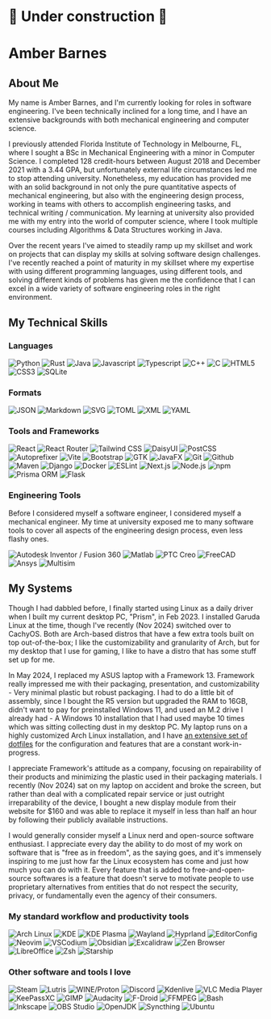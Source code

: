 # 🚧 Under construction 🚧

# Amber Barnes

## About Me

My name is Amber Barnes, and I'm currently looking for roles in software engineering. I've been technically inclined for a long time, and I have an extensive backgrounds with both mechanical engineering and computer science.

I previously attended Florida Institute of Technology in Melbourne, FL, where I sought a BSc in Mechanical Engineering with a minor in Computer Science. I completed 128 credit-hours between August 2018 and December 2021 with a 3.44 GPA, but unfortunately external life circumstances led me to stop attending university. Nonetheless, my education has provided me with an solid background in not only the pure quantitative aspects of mechanical engineering, but also with the engineering design process, working in teams with others to accomplish engineering tasks, and technical writing / communication. My learning at university also provided me with my entry into the world of computer science, where I took multiple courses including Algorithms & Data Structures working in Java.

Over the recent years I've aimed to steadily ramp up my skillset and work on projects that can display my skills at solving software design challenges. I've recently reached a point of maturity in my skillset where my expertise with using different programming languages, using different tools, and solving different kinds of problems has given me the confidence that I can excel in a wide variety of software engineering roles in the right environment.

## My Technical Skills

### Languages

![Python](https://img.shields.io/badge/Python-3776ab?style=for-the-badge&logo=python&logoColor=white)
![Rust](https://img.shields.io/badge/Rust-d64b19?style=for-the-badge&logo=rust&logoColor=white)
![Java](https://img.shields.io/badge/Java-BB0000?style=for-the-badge)
![Javascript](https://img.shields.io/badge/Javascript-333333?style=for-the-badge&logo=javascript)
![Typescript](https://img.shields.io/badge/Typescript-3178c6?style=for-the-badge&logo=typescript&logoColor=white)
![C++](https://img.shields.io/badge/C++-00599c?style=for-the-badge&logo=cplusplus&logoColor=white)
![C](https://img.shields.io/badge/C-3178c6?style=for-the-badge&logo=c&logoColor=white)
![HTML5](https://img.shields.io/badge/HTML5-333333?style=for-the-badge&logo=html5)
![CSS3](https://img.shields.io/badge/CSS3-333333?style=for-the-badge&logo=css3&logoColor=1572b6)
![SQLite](https://img.shields.io/badge/SQLite-003b57?style=for-the-badge&logo=sqlite&logoColor=white)

### Formats

![JSON](https://img.shields.io/badge/JSON-333333?style=for-the-badge&logo=json&logoColor=white)
![Markdown](https://img.shields.io/badge/Markdown-222222?style=for-the-badge&logo=markdown&logoColor=white)
![SVG](https://img.shields.io/badge/SVG-333333?style=for-the-badge&logo=svg&logoColor=white)
![TOML](https://img.shields.io/badge/TOML-9c4121?style=for-the-badge&logo=toml&logoColor=white)
![XML](https://img.shields.io/badge/XML-005fad?style=for-the-badge&logo=xml&logoColor=white)
![YAML](https://img.shields.io/badge/YAML-ff1a1a?style=for-the-badge&logo=yaml&logoColor=white)

### Tools and Frameworks

![React](https://img.shields.io/badge/React-1d3072?style=for-the-badge&logo=react&logoColor=61dafb)
![React Router](https://img.shields.io/badge/React%20Router-333333?style=for-the-badge&logo=reactrouter&logoColor=ca4245)
![Tailwind CSS](https://img.shields.io/badge/Tailwind%20CSS-0d1a39?style=for-the-badge&logo=tailwindcss&logoColor=38bcf8)
![DaisyUI](https://img.shields.io/badge/DaisyUI-1C2229?style=for-the-badge&logo=daisyui&logoColor=1ad1a5)
![PostCSS](https://img.shields.io/badge/PostCSS-dd3a0a?style=for-the-badge&logo=postcss&logoColor=white)
![Autoprefixer](https://img.shields.io/badge/Autoprefixer-dd3735?style=for-the-badge&logo=autoprefixer&logoColor=white)
![Vite](https://img.shields.io/badge/Vite-646cff?style=for-the-badge&logo=vite&logoColor=fce302)
![Bootstrap](https://img.shields.io/badge/Bootstrap-7952b3?style=for-the-badge&logo=bootstrap&logoColor=white)
![GTK](https://img.shields.io/badge/GTK-333333?style=for-the-badge&logo=gtk&logoColor=7fe719)
![JavaFX](https://img.shields.io/badge/JavaFX-bb0000?style=for-the-badge)
![Git](https://img.shields.io/badge/Git-f05032?style=for-the-badge&logo=git&logoColor=white)
![Github](https://img.shields.io/badge/GitHub-181717?style=for-the-badge&logo=github&logoColor=white)
![Maven](https://img.shields.io/badge/Maven-c71a36?style=for-the-badge&logo=apachemaven&logoColor=white)
![Django](https://img.shields.io/badge/Django-092e20?style=for-the-badge&logo=django&logoColor=white)
![Docker](https://img.shields.io/badge/Docker-2496ed?style=for-the-badge&logo=docker&logoColor=white)
![ESLint](https://img.shields.io/badge/ESLint-4b32c3?style=for-the-badge&logo=eslint&logoColor=white)
![Next.js](https://img.shields.io/badge/Next.js-000000?style=for-the-badge&logo=next.js&logoColor=white)
![Node.js](https://img.shields.io/badge/Node.js-5fa04e?style=for-the-badge&logo=node.js&logoColor=white)
![npm](https://img.shields.io/badge/npm-cb3837?style=for-the-badge&logo=npm&logoColor=white)
![Prisma ORM](https://img.shields.io/badge/Prisma%20ORM-2d3748?style=for-the-badge&logo=prisma&logoColor=white)
![Flask](https://img.shields.io/badge/Flask-3390a2?style=for-the-badge&logo=flask&logoColor=white)

### Engineering Tools

Before I considered myself a software engineer, I considered myself a mechanical engineer. My time at university exposed me to many software tools to cover all aspects of the engineering design process, even less flashy ones.

![Autodesk Inventor / Fusion 360](https://img.shields.io/badge/Inventor%20\/%20Fusion360-000000?style=for-the-badge&logo=autodesk&logoColor=white)
![Matlab](https://img.shields.io/badge/MATLAB-054d7d?style=for-the-badge)
![PTC Creo](https://img.shields.io/badge/PTC%20Creo-40a91c?style=for-the-badge)
![FreeCAD](https://img.shields.io/badge/FreeCAD-729fcf?style=for-the-badge&logo=freecad&logoColor=d01818)
![Ansys](https://img.shields.io/badge/Ansys-333333?style=for-the-badge&logo=ansys&logoColor=ffb61a)
![Multisim](https://img.shields.io/badge/Multisim-57b685?style=for-the-badge&logo=multisim&logoColor=white)

## My Systems

Though I had dabbled before, I finally started using Linux as a daily driver when I built my current desktop PC, "Prism", in Feb 2023. I installed Garuda Linux at the time, though I've recently (Nov 2024) switched over to CachyOS. Both are Arch-based distros that have a few extra tools built on top out-of-the-box; I like the customizability and granularity of Arch, but for my desktop that I use for gaming, I like to have a distro that has some stuff set up for me.

In May 2024, I replaced my ASUS laptop with a Framework 13. Framework really impressed me with their packaging, presentation, and customizability - Very minimal plastic but robust packaging. I had to do a little bit of assembly, since I bought the R5 version but upgraded the RAM to 16GB, didn't want to pay for preinstalled Windows 11, and used an M.2 drive I already had - A Windows 10 installation that I had used maybe 10 times which was sitting collecting dust in my desktop PC. My laptop runs on a highly customized Arch Linux installation, and I have [an extensive set of dotfiles](https://github.com/ambertia/.dotfiles) for the configuration and features that are a constant work-in-progress.

I appreciate Framework's attitude as a company, focusing on repairability of their products and minimizing the plastic used in their packaging materials. I recently (Nov 2024) sat on my laptop on accident and broke the screen, but rather than deal with a complicated repair service or just outright irreparability of the device, I bought a new display module from their website for $160 and was able to replace it myself in less than half an hour by following their publicly available instructions.

I would generally consider myself a Linux nerd and open-source software enthusiast. I appreciate every day the ability to do most of my work on software that is "free as in freedom", as the saying goes, and it's immensely inspiring to me just how far the Linux ecosystem has come and just how much you can do with it. Every feature that is added to free-and-open-source softwares is a feature that doesn't serve to motivate people to use proprietary alternatives from entities that do not respect the security, privacy, or fundamentally even the agency of their consumers.

### My standard workflow and productivity tools

![Arch Linux](https://img.shields.io/badge/Arch%20Linux-1793d1?style=for-the-badge&logo=archlinux&logoColor=white)
![KDE](https://img.shields.io/badge/KDE-1d99f3?style=for-the-badge&logo=kde&logoColor=white)
![KDE Plasma](https://img.shields.io/badge/KDE%20Plasma-1d99f3?style=for-the-badge&logo=kdeplasma&logoColor=white)
![Wayland](https://img.shields.io/badge/Wayland-333333?style=for-the-badge&logo=wayland&logoColor=ffbc00)
![Hyprland](https://img.shields.io/badge/Hyprland-333333?style=for-the-badge&logo=hyprland&logoColor=58e1ff)
![EditorConfig](https://img.shields.io/badge/EditorConfig-fefefe?style=for-the-badge&logo=editorconfig&logoColor=black)
![Neovim](https://img.shields.io/badge/Neovim-57a143?style=for-the-badge&logo=neovim&logoColor=white)
![VSCodium](https://img.shields.io/badge/VSCodium-333333?style=for-the-badge&logo=vscodium&logoColor=2f80ed)
![Obsidian](https://img.shields.io/badge/Obsidian-7c3aed?style=for-the-badge&logo=obsidian&logoColor=white)
![Excalidraw](https://img.shields.io/badge/Excalidraw-6965db?style=for-the-badge&logo=excalidraw&logoColor=white)
![Zen Browser](https://img.shields.io/badge/Zen%20Browser-111111?style=for-the-badge&logo=firefox&logoColor=white)
![LibreOffice](https://img.shields.io/badge/LibreOffice-18a303?style=for-the-badge&logo=libreoffice&logoColor=white)
![Zsh](https://img.shields.io/badge/Zsh-333333?style=for-the-badge&logo=zsh&logoColor=f15a24)
![Starship](https://img.shields.io/badge/Starship-dd0b78?style=for-the-badge&logo=starship&logoColor=white)

### Other software and tools I love

![Steam](https://img.shields.io/badge/Steam-000000?style=for-the-badge&logo=steam&logoColor=white)
![Lutris](https://img.shields.io/badge/Lutris-333333?style=for-the-badge&logo=lutris&logoColor=ff9900)
![WINE/Proton](https://img.shields.io/badge/WINE\/Proton-f50057?style=for-the-badge&logo=protondb&logoColor=white)
![Discord](https://img.shields.io/badge/Discord-5865f2?style=for-the-badge&logo=discord&logoColor=white)
![Kdenlive](https://img.shields.io/badge/Kdenlive-333333?style=for-the-badge&logo=kdenlive&logoColor=527eb2)
![VLC Media Player](https://img.shields.io/badge/VLC%20Media%20Player-333333?style=for-the-badge&logo=vlcmediaplayer&logoColor=ff8800)
![KeePassXC](https://img.shields.io/badge/KeePassXC-6cac4d?style=for-the-badge&logo=keepassxc&logoColor=white)
![GIMP](https://img.shields.io/badge/GIMP-5c5543?style=for-the-badge&logo=gimp&logoColor=white)
![Audacity](https://img.shields.io/badge/Audacity-0000bb?style=for-the-badge&logo=audacity&logoColor=yellow)
![F-Droid](https://img.shields.io/badge/FDroid-1976d2?style=for-the-badge&logo=fdroid&logoColor=white)
![FFMPEG](https://img.shields.io/badge/FFMPEG-007808?style=for-the-badge&logo=ffmpeg&logoColor=white)
![Bash](https://img.shields.io/badge/Bash-4eaa25?style=for-the-badge&logo=gnubash&logoColor=white)
![Inkscape](https://img.shields.io/badge/Inkscape-333333?style=for-the-badge&logo=inkscape&logoColor=white)
![OBS Studio](https://img.shields.io/badge/OBS%20Studio-302e31?style=for-the-badge&logo=obsstudio&logoColor=white)
![OpenJDK](https://img.shields.io/badge/OpenJDK-000000?style=for-the-badge&logo=openjdk&logoColor=white)
![Syncthing](https://img.shields.io/badge/Syncthing-0891d1?style=for-the-badge&logo=syncthing&logoColor=white)
![Ubuntu](https://img.shields.io/badge/Ubuntu-e95420?style=for-the-badge&logo=ubuntu&logoColor=white)

<!--
![Framework](https://img.shields.io/badge/Framework-666666?style=for-the-badge&logo=framework&logoColor=black)
![Raspberry Pi](https://img.shields.io/badge/Raspberry%20Pi-a22846?style=for-the-badge&logo=raspberrypi&logoColor=white)
![Slack](https://img.shields.io/badge/Slack-4a154b?style=for-the-badge&logo=slack&logoColor=white)
-->
